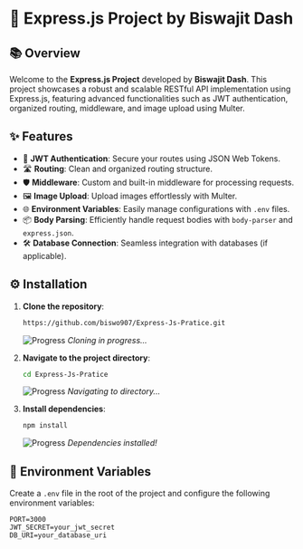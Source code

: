 # 🚀 Express.js Project by Biswajit Dash

## 📚 Overview

Welcome to the **Express.js Project** developed by **Biswajit Dash**. This project showcases a robust and scalable RESTful API implementation using Express.js, featuring advanced functionalities such as JWT authentication, organized routing, middleware, and image upload using Multer.

## ✨ Features

- 🔐 **JWT Authentication**: Secure your routes using JSON Web Tokens.
- 🛣️ **Routing**: Clean and organized routing structure.
- 🛡️ **Middleware**: Custom and built-in middleware for processing requests.
- 🖼️ **Image Upload**: Upload images effortlessly with Multer.
- 🌐 **Environment Variables**: Easily manage configurations with `.env` files.
- 📦 **Body Parsing**: Efficiently handle request bodies with `body-parser` and `express.json`.
- 🛠️ **Database Connection**: Seamless integration with databases (if applicable).

## ⚙️ Installation

1. **Clone the repository**:
    ```bash
   https://github.com/biswo907/Express-Js-Pratice.git
    ```
    ![Progress](https://progress-bar.dev/70) _Cloning in progress..._

2. **Navigate to the project directory**:
    ```bash
    cd Express-Js-Pratice
    ```
    ![Progress](https://progress-bar.dev/70) _Navigating to directory..._

3. **Install dependencies**:
    ```bash
    npm install
    ```
    ![Progress](https://progress-bar.dev/100) _Dependencies installed!_

## 🔧 Environment Variables

Create a `.env` file in the root of the project and configure the following environment variables:

```env
PORT=3000
JWT_SECRET=your_jwt_secret
DB_URI=your_database_uri
